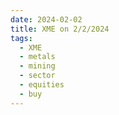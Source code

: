 ```yaml
---
date: 2024-02-02
title: XME on 2/2/2024
tags: 
  - XME
  - metals
  - mining
  - sector
  - equities
  - buy
---
```

<div class="post">
<snapshot-grid 
    :reports="['2024/02/01/CTA/XME', '2024/02/02/CTA/XME', '2024/02/02/MTP/XME']"
    chart="2024/02/02/Chart/XME"
/>
<p>

</p>
<p>

</p>
</div>